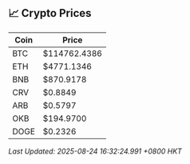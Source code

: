 ## 📈 Crypto Prices

| Coin | Price |
| ---- | ----- |
| BTC | $114762.4386 |
| ETH | $4771.1346 |
| BNB | $870.9178 |
| CRV | $0.8849 |
| ARB | $0.5797 |
| OKB | $194.9700 |
| DOGE | $0.2326 |

_Last Updated: 2025-08-24 16:32:24.991 +0800 HKT_